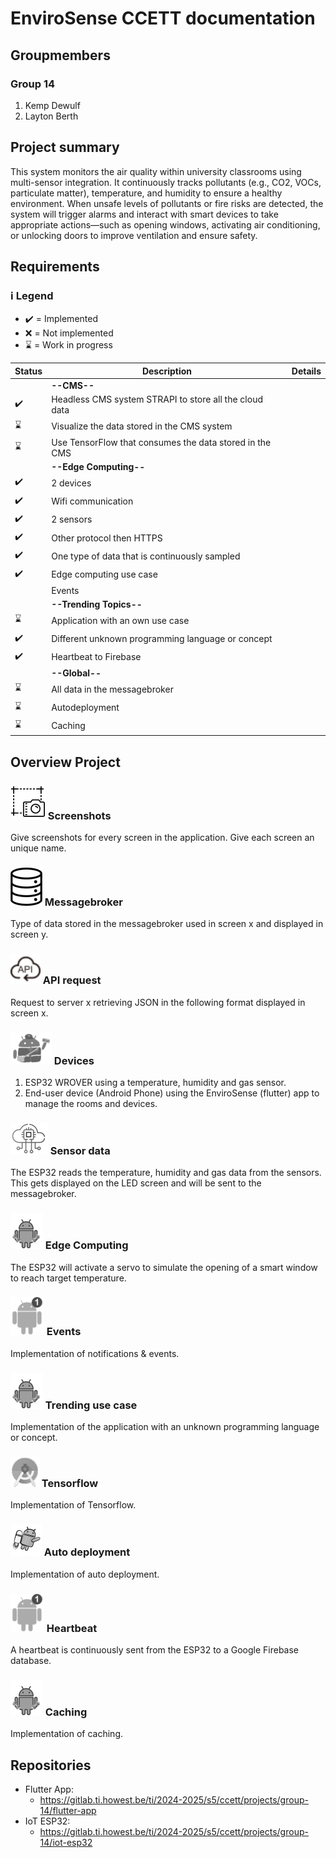 # EnviroSense CCETT documentation

## Groupmembers
### Group 14
1. Kemp Dewulf
2. Layton Berth

## Project summary
This system monitors the air quality within university classrooms using multi-sensor integration. It continuously tracks pollutants (e.g., CO2, VOCs, particulate matter), temperature, and humidity to ensure a healthy environment. When unsafe levels of pollutants or fire risks are detected, the system will trigger alarms and interact with smart devices to take appropriate actions—such as opening windows, activating air conditioning, or unlocking doors to improve ventilation and ensure safety.

## Requirements
### ℹ️ Legend
- :heavy_check_mark: = Implemented
- :x: = Not implemented
- :hourglass: = Work in progress

 
|Status|Description|Details|
|---|---|---|
|| **--CMS--** ||
|:heavy_check_mark:| Headless CMS system STRAPI to store all the cloud data
|:hourglass:| Visualize the data stored in the CMS system
|:hourglass:| Use TensorFlow that consumes the data stored in the CMS
|| **--Edge Computing--** ||
|:heavy_check_mark:| 2 devices
|:heavy_check_mark:| Wifi communication
|:heavy_check_mark:| 2 sensors
|:heavy_check_mark:| Other protocol then HTTPS
|:heavy_check_mark:| One type of data that is continuously sampled
|:heavy_check_mark:| Edge computing use case
|| Events
|| **--Trending Topics--** ||
|:hourglass:| Application with an own use case
|:heavy_check_mark:| Different unknown programming language or concept
|:heavy_check_mark:| Heartbeat to Firebase
|| **--Global--** ||
|:hourglass:| All data in the messagebroker
|:hourglass:| Autodeployment
|:hourglass:| Caching

## Overview Project
### ![](ReadmeImages/Screenshot.png) Screenshots
Give screenshots for every screen in the application. Give each screen an unique name.

### ![](ReadmeImages/Database.png) Messagebroker
Type of data stored in the messagebroker used in screen x and displayed in screen y.

### ![](ReadmeImages/API.png) API request
Request to server x retrieving JSON in the following format displayed in screen x.

### ![](ReadmeImages/Intents.png) Devices
1. ESP32 WROVER using a temperature, humidity and gas sensor.
2. End-user device (Android Phone) using the EnviroSense (flutter) app to manage the rooms and devices.

### ![](ReadmeImages/SensorData.png) Sensor data
The ESP32 reads the temperature, humidity and gas data from the sensors. This gets displayed on the LED screen and will be sent to the messagebroker.

### ![](ReadmeImages/Workmanager.png) Edge Computing
The ESP32 will activate a servo to simulate the opening of a smart window to reach target temperature.

### ![](ReadmeImages/Notifications.png) Events
Implementation of notifications & events.

### ![](ReadmeImages/Workmanager.png) Trending use case
Implementation of the application with an unknown programming language or concept.

### ![](ReadmeImages/MLkit.png) Tensorflow
Implementation of Tensorflow.

### ![](ReadmeImages/Animations.png) Auto deployment
Implementation of auto deployment.

### ![](ReadmeImages/Notifications.png) Heartbeat
A heartbeat is continuously sent from the ESP32 to a Google Firebase database.

### ![](ReadmeImages/Workmanager.png) Caching
Implementation of caching.


## Repositories
- Flutter App:
  - https://gitlab.ti.howest.be/ti/2024-2025/s5/ccett/projects/group-14/flutter-app
- IoT ESP32:
  - https://gitlab.ti.howest.be/ti/2024-2025/s5/ccett/projects/group-14/iot-esp32
